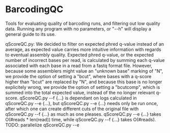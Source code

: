 # BarcodingQC
Tools for evaluating quality of barcoding runs, and filtering out low quality data.
Running any program with no parameters, or "--h" will display a general guide to its use.

qScoreQC.py:
We decided to filter on expected phred q-value instead of an average, as expected value carries more intuitive information with regards to eventual assembly quality. Expected phred q-value, or the expected number of incorrect bases per read, is calculated by summing each q-value associated with each base in a read from a fastq format file. However, because some assemblers might value an "unknown base" marking of "N", we provide the option of setting a "bcut", where bases with a q-score higher than "bcut" are replaced by "N", and because this base is no longer explicitely wrong, we provide the option of setting a "bcutcomp", which is summed into the total expected value, instead of the no longer relevant q-score.
qScoreQC.py --f {...} is dependant on logs calculated in qScoreQC.py --e {...}, but qScoreQC.py --e {...} needs only be run once, after which one can create different cuts of the original file with qScoreQC.py --f {...} as much as one pleases. qScoreQC.py --e {...} takes O(#reads * len(read)) time, while qScoreQC.py --f {...} takes O(#reads).
TODO: parallelize qScoreQC.py --e

